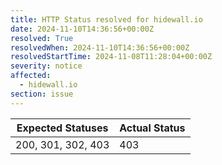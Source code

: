 ```yaml
---
title: HTTP Status resolved for hidewall.io
date: 2024-11-10T14:36:56+00:00Z
resolved: True
resolvedWhen: 2024-11-10T14:36:56+00:00Z
resolvedStartTime: 2024-11-08T11:28:04+00:00Z
severity: notice
affected:
  - hidewall.io
section: issue
---
```


| Expected Statuses | Actual Status  |
|-------------------|----------------|
| 200, 301, 302, 403 | 403 |
